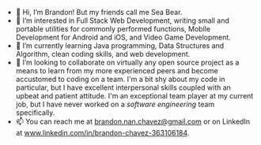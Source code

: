 - 👋 Hi, I’m Brandon! But my friends call me Sea Bear. 
- 👀 I’m interested in Full Stack Web Development, writing small and portable utilities for 
commonly performed functions, Mobile Development for Android and iOS, and Video Game Development.
- 🌱 I’m currently learning Java programming, Data Structures and Algorithm, clean coding skills, and web development.
- 💞️ I’m looking to collaborate on virtually any open source project as a means to learn from my more experienced peers 
and become accustomed to coding on a team. I'm a bit shy about my code in particular, but I have excellent interpersonal skills 
coupled with an upbeat and patient attitude. I'm an exceptional team player at my current job, but I have never worked on a 
*software engineering* team specifically.
- 📫 You can reach me at brandon.nan.chavez@gmail.com or on LinkedIn at www.linkedin.com/in/brandon-chavez-363106184. 
